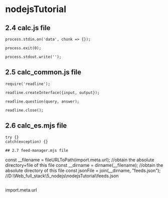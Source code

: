 # nodejsTutorial

## 2.4 calc.js file
```
process.stdin.on('data', chunk => {});
```
```
process.exit(0);
```
```
process.stdout.write('');
```

## 2.5 calc_common.js file
```
require('readline');
```
```
readline.createInterface({input, output});
```
```
readline.question(query, answer);
```
```
readline.close();
```

## 2.6 calc_es.mjs file
```
try {}
catch(exception) {}

## 2.7 feed-manager.mjs file

```
const __filename = fileURLToPath(import.meta.url); //obtain the absolute directory+file of this file
const __dirname = dirname(__filename); //obtain the absolute directory of this file
const jsonFile = join(__dirname, "feeds.json"); //D:\Web_full_stack\5_nodejs\nodejsTutorial\feeds.json
```
```
import.meta.url
```
